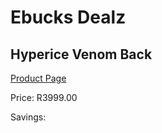 
# Ebucks Dealz
## Hyperice Venom Back
[Product Page](https://www.ebucks.com/web/shop/productSelected.do?prodId=1234893173&catId=1173528667)

Price: R3999.00

Savings: 


	